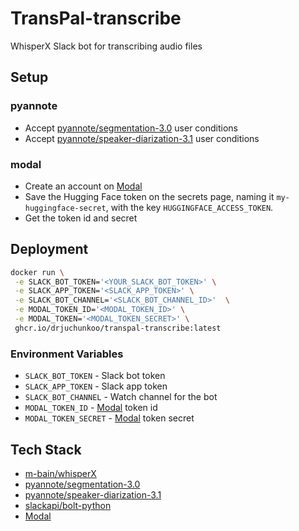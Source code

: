 # TransPal-transcribe

WhisperX Slack bot for transcribing audio files

## Setup

### pyannote

- Accept [pyannote/segmentation-3.0](https://hf.co/pyannote/segmentation-3.0) user conditions
- Accept [pyannote/speaker-diarization-3.1](https://hf.co/pyannote-speaker-diarization-3.1) user conditions

### modal

- Create an account on [Modal](https://modal.com/)
- Save the Hugging Face token on the secrets page, naming it `my-huggingface-secret`, with the key `HUGGINGFACE_ACCESS_TOKEN`.
- Get the token id and secret

## Deployment

```bash
docker run \
 -e SLACK_BOT_TOKEN='<YOUR_SLACK_BOT_TOKEN>' \
 -e SLACK_APP_TOKEN='<SLACK_APP_TOKEN>' \
 -e SLACK_BOT_CHANNEL='<SLACK_BOT_CHANNEL_ID>'  \
 -e MODAL_TOKEN_ID='<MODAL_TOKEN_ID>' \
 -e MODAL_TOKEN='<MODAL_TOKEN_SECRET>' \
 ghcr.io/drjuchunkoo/transpal-transcribe:latest
```

### Environment Variables

- `SLACK_BOT_TOKEN` - Slack bot token
- `SLACK_APP_TOKEN` - Slack app token
- `SLACK_BOT_CHANNEL` - Watch channel for the bot
- `MODAL_TOKEN_ID` - [Modal](https://modal.com/) token id
- `MODAL_TOKEN_SECRET` - [Modal](https://modal.com/) token secret

## Tech Stack

- [m-bain/whisperX](https://github.com/m-bain/whisperX)
- [pyannote/segmentation-3.0](https://hf.co/pyannote/segmentation-3.0)
- [pyannote/speaker-diarization-3.1](https://hf.co/pyannote-speaker-diarization-3.1)
- [slackapi/bolt-python](https://github.com/slackapi/bolt-python)
- [Modal](https://modal.com/)
